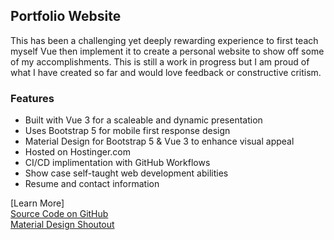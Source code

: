 ## Portfolio Website

This has been a challenging yet deeply rewarding experience to first teach myself Vue then implement it to create a personal website to show off some of my accomplishments. This is still a work in progress but I am proud of what I have created so far and would love feedback or constructive critism.

### Features

- Built with Vue 3 for a scaleable and dynamic presentation
- Uses Bootstrap 5 for mobile first response design
- Material Design for Bootstrap 5 & Vue 3 to enhance visual appeal
- Hosted on Hostinger.com
- CI/CD implimentation with GitHub Workflows
- Show case self-taught web development abilities
- Resume and contact information

[Learn More]  
<a href="https://github.com/Cyber-Kaeh/My-Professional-Website" target="_blank">Source Code on GitHub</a>  
<a href="https://mdbootstrap.com/docs/vue/?utm_ref_id=82665" target="_blank">Material Design Shoutout</a>
